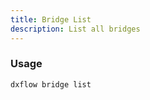 ```yaml
---
title: Bridge List 
description: List all bridges
---
```


### Usage

```bash [Terminal]
dxflow bridge list
```

